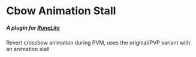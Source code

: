# Cbow Animation Stall
##### A plugin for [RuneLite](https://runelite.net/)
Revert crossbow animation during PVM, uses the original/PVP variant with an animation stall
